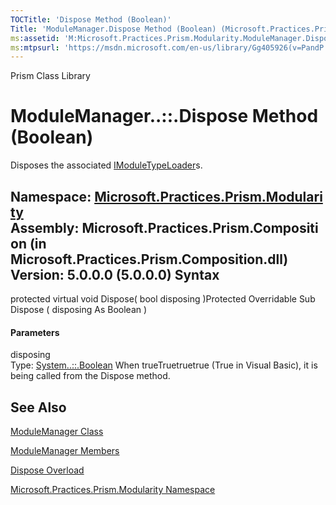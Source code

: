```yaml
---
TOCTitle: 'Dispose Method (Boolean)'
Title: 'ModuleManager.Dispose Method (Boolean) (Microsoft.Practices.Prism.Modularity)'
ms:assetid: 'M:Microsoft.Practices.Prism.Modularity.ModuleManager.Dispose(System.Boolean)'
ms:mtpsurl: 'https://msdn.microsoft.com/en-us/library/Gg405926(v=PandP.50)'
---
```


Prism Class Library

ModuleManager..::.Dispose Method (Boolean)
==========================================

Disposes the associated [IModuleTypeLoader](https://msdn.microsoft.com/t:microsoft.practices.prism.modularity.imoduletypeloader)s.

**Namespace:** [Microsoft.Practices.Prism.Modularity](https://msdn.microsoft.com/n:microsoft.practices.prism.modularity)
**Assembly:** Microsoft.Practices.Prism.Composition (in Microsoft.Practices.Prism.Composition.dll) Version: 5.0.0.0 (5.0.0.0)
Syntax
------

<span id="syntaxToggle"></span>protected virtual void Dispose( bool disposing )Protected Overridable Sub Dispose ( disposing As Boolean )
#### Parameters

disposing  
Type: [System..::.Boolean](http://msdn2.microsoft.com/en-us/library/a28wyd50)
When trueTruetruetrue (True in Visual Basic), it is being called from the Dispose method.

See Also
--------

<span id="seeAlsoToggle"></span>
[ModuleManager Class](https://msdn.microsoft.com/t:microsoft.practices.prism.modularity.modulemanager)

[ModuleManager Members](https://msdn.microsoft.com/allmembers.t:microsoft.practices.prism.modularity.modulemanager)

[Dispose Overload](https://msdn.microsoft.com/overload:microsoft.practices.prism.modularity.modulemanager.dispose)

[Microsoft.Practices.Prism.Modularity Namespace](https://msdn.microsoft.com/n:microsoft.practices.prism.modularity)

